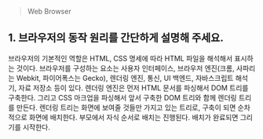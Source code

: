 > Web Browser

## 1. 브라우저의 동작 원리를 간단하게 설명해 주세요.

브라우저의 기본적인 역할은 HTML, CSS 명세에 따라 HTML 파일을 해석해서 표시하는 것이다. 브라우저를 구성하는 요소는 사용자 인터페이스, 브라우저 엔진(크롬, 사파리는 Webkit, 파이어폭스는 Gecko), 렌더링 엔진, 통신, UI 백엔드, 자바스크립트 해석기, 자료 저장소 등이 있다. 렌더링 엔진은 먼저 HTML 문서를 파싱해서 DOM 트리를 구축한다. 그리고 CSS 마크업을 파싱해서 앞서 구축한 DOM 트리와 함께 렌더링 트리를 만든다. 렌더링 트리는 화면에 보여줄 것들만 가지고 있는 트리로, 구축이 되면 순차적으로 화면에 배치한다. 부모에서 자식 순서로 배치는 진행된다. 배치가 완료되면 그리기를 시작한다.
